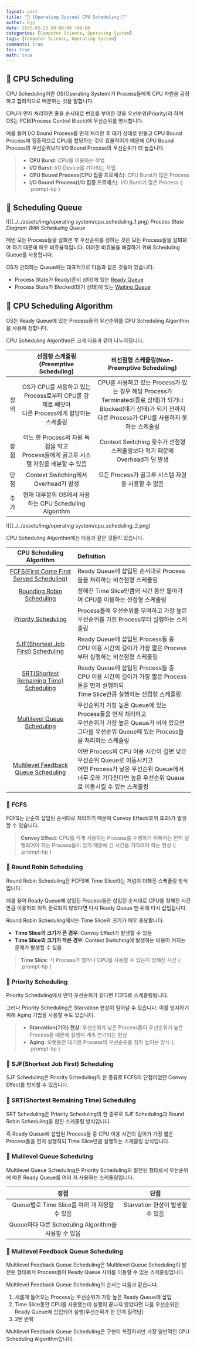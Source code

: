 ```yaml
---
layout: post
title: "💾 [Operating System] CPU Scheduling 💾"
author: kjy
date: 2025-03-23 08:00:00 +09:00
categories: [Computer Science, Operating System]
tags: [Computer Science, Operating System]
comments: true
toc: true
math: true
---
```


## 💾 CPU Scheduling

CPU Scheduling이란 OS(Operating System)가 Process들에게 CPU 자원을 공정하고 합리적으로 배분하는 것을 말합니다.

CPU가 먼저 처리하면 좋을 순서대로 번호를 부여한 것을 우선순위(Priority)라 하며 OS는 PCB(Process Control Block)에 우선순위를 명시합니다.

예를 들어 I/O Bound Process를 먼저 처리한 후 대기 상태로 만들고 CPU Bound Process에 집중적으로 CPU를 할당하는 것이 효율적이기 때문에 CPU Bound Process의 우선순위보다 I/O Bound Process의 우선순위가 더 높습니다.

> - **CPU Burst**: CPU를 이용하는 작업
> - **I/O Burst**: I/O Device를 기다리는 작업
> - **CPU Bound Process(CPU 집중 프로세스)**: CPU Burst가 많은 Process
> - **I/O Bound Process(I/O 집중 프로세스)**: I/O Burst가 많은 Process
{: .prompt-tip }

## 💾 Scheduling Queue

![](../../assets/img/operating system/cpu_scheduling_1.png)
_Process State Diagram With Scheduling Queue_

매번 모든 Process들을 살펴본 후 우선순위를 정하는 것은 모든 Process들을 살펴봐야 하기 때문에 매우 비효율적입니다. 이러한 비효율을 해결하기 위해 Scheduling Queue를 사용합니다.

OS가 관리하는 Queue에는 대표적으로 다음과 같은 것들이 있습니다.

- Process State가 Ready(준비 상태)에 있는 <u>Ready Queue</u>
- Process State가 Blocked(대기 상태)에 있는 <u>Waiting Queue</u>

## 💾 CPU Scheduling Algorithm

OS는 Ready Queue에 있는 Process들의 우선순위를 CPU Scheduling Algorithm을 사용해 정합니다.

CPU Scheduling Algorithm은 크게 다음과 같이 나누어집니다.

|      |                               선점형 스케줄링(Preemptive Scheduling)                                |                                                                비선점형 스케줄링(Non-Preemptive Scheduling)                                                                |
| :--: | :-------------------------------------------------------------------------------------------------: | :------------------------------------------------------------------------------------------------------------------------------------------------------------------------: |
| 정의 | OS가 CPU를 사용하고 있는 Process로부터 CPU를 강제로 빼앗아 <br/> 다른 Process에게 할당하는 스케줄링 | CPU를 사용하고 있는 Process가 있는 경우 해당 Process가 Terminated(종료 상태)가 되거나 <br/> Blocked(대기 상태)가 되기 전까지 다른 Process가 CPU를 사용하지 못하는 스케줄링 |
| 장점 |     어느 한 Process의 자원 독점을 막고 <br/> Process들에게 골고루 시스템 자원을 배분할 수 있음      |                                                Context Switching 횟수가 선점형 스케줄링보다 적기 때문에 Overhead가 덜 발생                                                 |
| 단점 |                                Context Switching에서 Overhead가 발생                                |                                                             모든 Process가 골고루 시스템 자원을 사용할 수 없음                                                             |
| 추가 |                       현재 대부분의 OS에서 사용하는 CPU Scheduling Algorithm                        |                                                                                                                                                                            |

![](../../assets/img/operating system/cpu_scheduling_2.png)

CPU Scheduling Algorithm에는 다음과 같은 것들이 있습니다.

|                              CPU Scheduling Algorithm                              | Definition                                                                                                                                                                             |
| :--------------------------------------------------------------------------------: | :------------------------------------------------------------------------------------------------------------------------------------------------------------------------------------- |
|                 [FCFS(First Come First Served Scheduling)](#-fcfs)                 | Ready Queue에 삽입된 순서대로 Process들을 처리하는 비선점형 스케줄링                                                                                                                   |
|               [Rounding Robin Scheduling](#-round-robin-scheduling)                | 정해진 Time Slice만큼의 시간 동안 돌아가며 CPU를 이용하는 선점형 스케줄링                                                                                                              |
|                    [Priority Scheduling](#-priority-scheduling)                    | Process들에 우선순위를 부여하고 가장 높은 우선순위를 가진 Process부터 실행하는 스케줄링                                                                                                |
|      [SJF(Shortest Job First) Scheduling](#-sjfshortest-job-first-scheduling)      | Ready Queue에 삽입된 Process들 중 CPU 이용 시간의 길이가 가장 짧은 Process부터 실행하는 비선점형 스케줄링                                                                              |
| [SRT(Shortest Remaining Time) Scheduling](#-srtshortest-remaining-time-scheduling) | Ready Queue에 삽입된 Process들 중 CPU 이용 시간의 길이가 가장 짧은 Process들을 먼저 실행하되 <br/> Time Slice만큼 실행하는 선점형 스케줄링                                             |
|            [Multilevel Queue Scheduling](#-mulilevel-queue-scheduling)             | 우선순위가 가장 높은 Queue에 있는 Process들을 먼저 처리하고 <br/> 우선순위가 가장 높은 Queue가 비어 있으면 그다음 우선순위 Queue에 있는 Process들을 처리하는 스케줄링                  |
|   [Multilevel Feedback Queue Scheduling](#-mulilevel-feedback-queue-scheduling)    | 어떤 Process의 CPU 이용 시간이 길면 낮은 우선순위 Queue로 이동시키고 <br/> 어떤 Process가 낮은 우선순위 Queue에서 너무 오래 기다린다면 높은 우선순위 Queue로 이동시킬 수 있는 스케줄링 |

### 💾 FCFS

FCFS는 단순히 삽입된 순서대로 처리하기 때문에 Convoy Effect(호위 효과)가 발생할 수 있습니다.

> **Convoy Effect**: CPU를 적게 사용하는 Process를 수행하기 위해서는 먼저 실행되어야 하는 Process들이 있기 때문에 긴 시간을 기다려야 하는 현상
{: .prompt-tip }

### 💾 Round Robin Scheduling

Round Robin Scheduling은 FCFS에 Time Slice라는 개념이 더해진 스케줄링 방식입니다.

예를 들어 Ready Queue에 삽입된 Process들은 삽입된 순서대로 CPU를 정해진 시간만큼 이용하되 아직 완료되지 않았다면 다시 Ready Queue 맨 뒤에 다시 삽입됩니다.

Round Robin Scheduling에서는 Time Slice의 크기가 매우 중요합니다.

- **Time Slice의 크기가 큰 경우**: Convoy Effect가 발생할 수 있음
- **Time Slice의 크기가 작은 경우**: Context Switching에 발생하는 비용이 커지는 문제가 발생할 수 있음

> **Time Slice**: 각 Process가 얼마나 CPU를 사용할 수 있는지 정해진 시간
{: .prompt-tip }

### 💾 Priority Scheduling

Priority Scheduling에서 만약 우선순위가 같다면 FCFS로 스케줄링됩니다.

그러나 Priority Scheduling은 Starvation 현상이 일어날 수 있습니다. 이를 방지하기 위해 Aging 기법을 사용할 수도 있습니다.

> - **Starvation(기아) 현상**: 우선순위가 낮은 Process들이 우선순위가 높은 Process들 때문에 실행이 계속 연기되는 현상
> - **Aging**: 오랫동안 대기한 Process의 우선순위를 점차 높이는 방식
{: .prompt-tip }

### 💾 SJF(Shortest Job First) Scheduling

SJF Scheduling은 Priority Scheduling의 한 종류로 FCFS의 단점이었던 Convoy Effect를 방지할 수 있습니다.

### 💾 SRT(Shortest Remaining Time) Scheduling

SRT Scheduling은 Priority Scheduling의 한 종류로 SJF Scheduling과 Round Robin Scheduling을 합친 스케줄링 방식입니다.

즉 Ready Queue에 삽입된 Process들 중 CPU 이용 시간의 길이가 가장 짧은 Process들을 먼저 실행하되 Time Slice만큼 실행하는 스케줄링 방식입니다.

### 💾 Mulilevel Queue Scheduling

Multilevel Queue Scheduling은 Priority Scheduling의 발전된 형태로서 우선순위에 따른 Ready Queue를 여러 개 사용하는 스케줄링입니다.

|                         장점                         |               단점               |
| :--------------------------------------------------: | :------------------------------: |
|    Queue별로 Time Slice를 여러 개 지정할 수 있음     | Starvation 현상이 발생할 수 있음 |
| Queue마다 다른 Scheduling Algorithm을 사용할 수 있음 |                                  |

### 💾 Mulilevel Feedback Queue Scheduling

Multilevel Feedback Queue Scheduling은 Multilevel Queue Scheduling이 발전된 형태로서 Process들이 Ready Queue 사이를 이동할 수 있는 스케줄링입니다.

Multilevel Feedback Queue Scheduling의 순서는 다음과 같습니다.

1. 새롭게 들어오는 Process는 우선순위가 가장 높은 Ready Queue에 삽입
2. Time Slice동안 CPU를 사용했는데 실행이 끝나지 않았다면 다음 우선순위인 Ready Queue에 삽입되어 실행(우선순위가 한 단계 밀려남)
3. $2$번 반복

Multilevel Feedback Queue Scheduling은 구현이 복잡하지만 가장 일반적인 CPU Scheduling Algorithm입니다.
